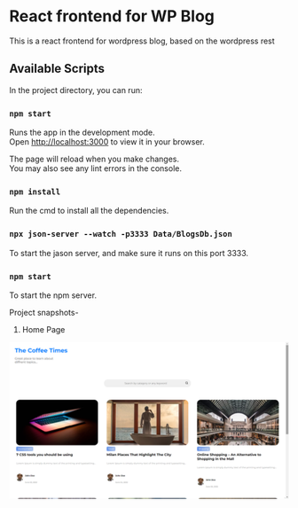 # React frontend for WP Blog

This is a react frontend for wordpress blog, based on the wordpress rest 

## Available Scripts

In the project directory, you can run:

### `npm start`

Runs the app in the development mode.\
Open [http://localhost:3000](http://localhost:3000) to view it in your browser.

The page will reload when you make changes.\
You may also see any lint errors in the console.

### `npm install`

Run the cmd to install all the dependencies.

### `npx json-server --watch -p3333 Data/BlogsDb.json`

To start the jason server, and make sure it runs on this port 3333.

### `npm start`
To start the npm server.


Project snapshots-

1) Home Page
 <p align = "center" border = "20px">
  <img src="Screenshot/Homepage1.png" alt="Homepage1">
</p>
